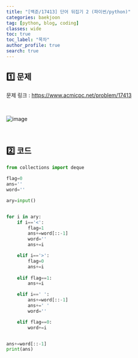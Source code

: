 ```yaml
---
title: "[백준/17413] 단어 뒤집기 2 (파이썬/python)"
categories: baekjoon
tag: [python, blog, coding]
classes: wide
toc: true
toc_label: "목차"
author_profile: true
search: true
---
```


## 1️⃣ 문제

문제 링크 : <a href="https://www.acmicpc.net/problem/17413" target="_blank">https://www.acmicpc.net/problem/17413</a>

<br/>

![image](https://user-images.githubusercontent.com/52556486/180923749-102c76bb-94ad-4d01-9180-7d19fabef64a.png)

<br/>

## 2️⃣ 코드

```python
from collections import deque

flag=0
ans=''
word=''

ary=input()


for i in ary:
    if i=='<':
        flag=1
        ans+=word[::-1]
        word=''
        ans+=i

    elif i=='>':
        flag=0
        ans+=i
        
    elif flag==1:
        ans+=i

    elif i==' ':
        ans+=word[::-1]
        ans+=' '
        word=''

    elif flag==0:
        word+=i


ans+=word[::-1]
print(ans)
```